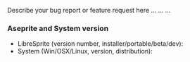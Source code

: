 Describe your bug report or feature request here
...
...
...

### Aseprite and System version

* LibreSprite (version number, installer/portable/beta/dev):
* System (Win/OSX/Linux, version, distribution):

